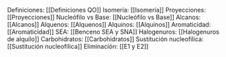 Definiciones: [[Definiciones QO]]
Isomería: [[Isomería]]
Proyecciones: [[Proyecciones]]
Nucleófilo vs Base: [[Nucleófilo vs Base]]
Alcanos: [[Alcanos]]
Alquenos: [[Alquenos]]
Alquinos: [[Alquinos]]
Aromaticidad: [[Aromaticidad]]
SEA: [[Benceno SEA y SNA]]
Halogenuros: [[Halogenuros de alquilo]]
Carbohidratos: [[Carbohidratos]]
Sustitución nucleofílica: [[Sustitución nucleofílica]]
Eliminación: [[E1 y E2]]
